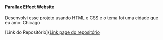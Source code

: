 #### Parallax Effect Website 

Desenvolvi esse projeto usando HTML e CSS e o tema foi uma cidade que eu amo: Chicago

[Link do Repositório]{[Link page do repositório](https://joziborges.github.io/chicagoparallaxwebsite/)
